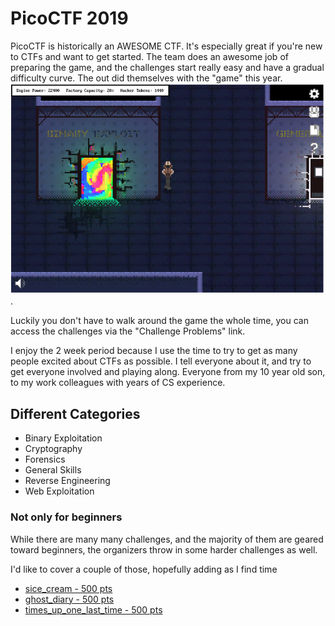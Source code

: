 # PicoCTF 2019


PicoCTF is historically an AWESOME CTF. It's especially great if you're new to CTFs and want to get started. The team does an awesome job of preparing the game, and the challenges start really easy and have a gradual difficulty curve. The out did themselves with the "game" this year. 
![Game](./images/UnityGame.png). 

Luckily you don't have to walk around the game the whole time, you can access the challenges via the "Challenge Problems" link.

I enjoy the 2 week period because I use the time to try to get as many people excited about CTFs as possible. I tell everyone about it, and try to get everyone involved and playing along. Everyone from my 10 year old son, to my work colleagues with years of CS experience.

## Different Categories

 - Binary Exploitation
 - Cryptography
 - Forensics
 - General Skills
 - Reverse Engineering
 - Web Exploitation

### Not only for beginners
While there are many many challenges, and the majority of them are geared toward beginners, the organizers throw in some harder challenges as well. 

I'd like to cover a couple of those, hopefully adding as I find time

- [sice_cream - 500 pts](./PWN-sice_cream)
- [ghost_diary - 500 pts](./PWN-ghost_diary)
- [times_up_one_last_time - 500 pts](./RE-times_up_one_last_time)